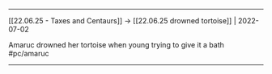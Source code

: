 ***



[[22.06.25 - Taxes and Centaurs]] -> [[22.06.25 drowned tortoise]] | 2022-07-02



Amaruc drowned her tortoise when young trying to give it a bath #pc/amaruc



***